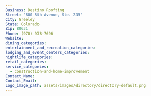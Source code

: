 ```yaml
---
Business: Destino Roofting
Street: '800 8th Avenue, Ste. 235'
City: Greeley
State: Colorado
Zip: 80631
Phone: (970) 978-7696
Website:
dining_categories:
entertainment_and_recreation_categories:
lodging_and_event_centers_categories:
nightlife_categories:
retail_categories:
service_categories:
  - construction-and-home-improvement
Contact_Name:
Contact_Email:
Logo_image_path: assets/images/directory/directory-default.png
---
```



